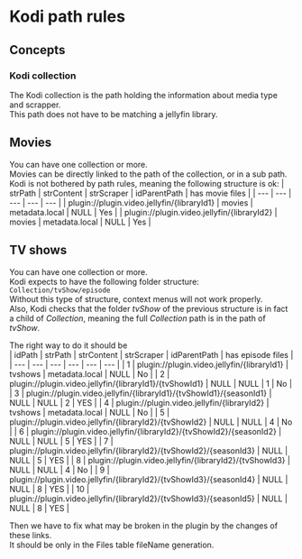# Kodi path rules

## Concepts
### Kodi collection
The Kodi collection is the path holding the information about media type and scrapper.  
This path does not have to be matching a jellyfin library.  

## Movies
You can have one collection or more.  
Movies can be directly linked to the path of the collection, or in a sub path.  
Kodi is not bothered by path rules, meaning the following structure is ok:
| strPath | strContent | strScraper | idParentPath | has movie files |
| --- | --- | --- | --- | --- |
| plugin://plugin.video.jellyfin/{libraryId1} | movies | metadata.local | NULL | Yes |
| plugin://plugin.video.jellyfin/{libraryId2} | movies | metadata.local | NULL | Yes |

## TV shows
You can have one collection or more.  
Kodi expects to have the following folder structure:  
```Collection/tvShow/episode```  
Without this type of structure, context menus will not work properly.  
Also, Kodi checks that the folder *tvShow* of the previous structure is in fact a child of *Collection*, meaning the full *Collection* path is in the path of *tvShow*.  

The right way to do it should be  
| idPath | strPath | strContent | strScraper | idParentPath | has episode files |
| --- | --- | --- | --- | --- | --- |
| 1 | plugin://plugin.video.jellyfin/{libraryId1} | tvshows | metadata.local | NULL | No |
| 2 | plugin://plugin.video.jellyfin/{libraryId1}/{tvShowId1} | NULL | NULL | 1 | No |
| 3 | plugin://plugin.video.jellyfin/{libraryId1}/{tvShowId1}/{seasonId1} | NULL | NULL | 2 | YES |
| 4 | plugin://plugin.video.jellyfin/{libraryId2} | tvshows | metadata.local | NULL | No |
| 5 | plugin://plugin.video.jellyfin/{libraryId2}/{tvShowId2} | NULL | NULL | 4 | No |
| 6 | plugin://plugin.video.jellyfin/{libraryId2}/{tvShowId2}/{seasonId2} | NULL | NULL | 5 | YES |
| 7 | plugin://plugin.video.jellyfin/{libraryId2}/{tvShowId2}/{seasonId3} | NULL | NULL | 5 | YES |
| 8 | plugin://plugin.video.jellyfin/{libraryId2}/{tvShowId3} | NULL | NULL | 4 | No |
| 9 | plugin://plugin.video.jellyfin/{libraryId2}/{tvShowId3}/{seasonId4} | NULL | NULL | 8 | YES |
| 10 | plugin://plugin.video.jellyfin/{libraryId2}/{tvShowId3}/{seasonId5} | NULL | NULL | 8 | YES |
  
Then we have to fix what may be broken in the plugin by the changes of these links.  
It should be only in the Files table fileName generation.
